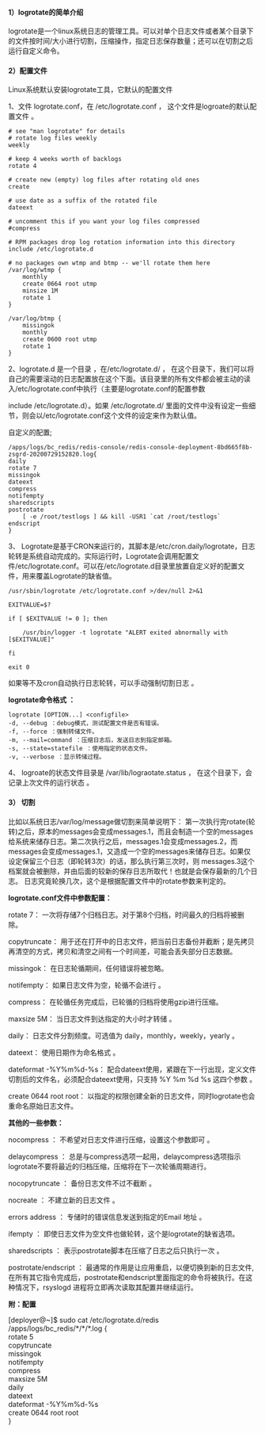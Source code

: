 #### 1）logrotate的简单介绍

logrotate是一个linux系统日志的管理工具。可以对单个日志文件或者某个目录下的文件按时间/大小进行切割，压缩操作，指定日志保存数量；还可以在切割之后运行自定义命令。



#### 2）配置文件

 Linux系统默认安装logrotate工具，它默认的配置文件

1、文件 logrotate.conf，在 /etc/logrotate.conf  ， 这个文件是logroate的默认配置文件 。

```shell
# see "man logrotate" for details
# rotate log files weekly
weekly  

# keep 4 weeks worth of backlogs
rotate 4

# create new (empty) log files after rotating old ones
create

# use date as a suffix of the rotated file
dateext

# uncomment this if you want your log files compressed
#compress

# RPM packages drop log rotation information into this directory
include /etc/logrotate.d

# no packages own wtmp and btmp -- we'll rotate them here
/var/log/wtmp {
    monthly
    create 0664 root utmp
	minsize 1M
    rotate 1
}

/var/log/btmp {
    missingok
    monthly
    create 0600 root utmp
    rotate 1
}
```



2、logrotate.d 是一个目录 ，在/etc/logrotate.d/ ， 在这个目录下，我们可以将自己的需要滚动的日志配置放在这个下面。该目录里的所有文件都会被主动的读入/etc/logrotate.conf中执行（主要是logrotate.conf的配置参数

include /etc/logrotate.d）。如果 /etc/logrotate.d/ 里面的文件中没有设定一些细节，则会以/etc/logrotate.conf这个文件的设定来作为默认值。 

自定义的配置;

```shell
/apps/logs/bc_redis/redis-console/redis-console-deployment-8bd665f8b-zsgrd-20200729152820.log{
daily
rotate 7
missingok
dateext
compress
notifempty
sharedscripts
postrotate
    [ -e /root/testlogs ] && kill -USR1 `cat /root/testlogs`
endscript
}
```



3、 Logrotate是基于CRON来运行的，其脚本是/etc/cron.daily/logrotate，日志轮转是系统自动完成的。实际运行时，Logrotate会调用配置文件/etc/logrotate.conf。可以在/etc/logrotate.d目录里放置自定义好的配置文件，用来覆盖Logrotate的缺省值。 

```shell
/usr/sbin/logrotate /etc/logrotate.conf >/dev/null 2>&1
 
EXITVALUE=$?
 
if [ $EXITVALUE != 0 ]; then
 
    /usr/bin/logger -t logrotate "ALERT exited abnormally with [$EXITVALUE]"
 
fi
 
exit 0
```

 如果等不及cron自动执行日志轮转，可以手动强制切割日志 。

 **logrotate命令格式 ：**

```
logrotate [OPTION...] <configfile>
-d, --debug ：debug模式，测试配置文件是否有错误。
-f, --force ：强制转储文件。
-m, --mail=command ：压缩日志后，发送日志到指定邮箱。
-s, --state=statefile ：使用指定的状态文件。
-v, --verbose ：显示转储过程。
```

4、 logroate的状态文件目录是  /var/lib/lograotate.status ， 在这个目录下，会记录上次文件的运行状态 。



#### 3） 切割

 比如以系统日志/var/log/message做切割来简单说明下：
第一次执行完rotate(轮转)之后，原本的messages会变成messages.1，而且会制造一个空的messages给系统来储存日志。第二次执行之后，messages.1会变成messages.2，而messages会变成messages.1，又造成一个空的messages来储存日志。如果仅设定保留三个日志（即轮转3次）的话，那么执行第三次时，则 messages.3这个档案就会被删除，并由后面的较新的保存日志所取代！也就是会保存最新的几个日志。
日志究竟轮换几次，这个是根据配置文件中的rotate参数来判定的。 



**logrotate.conf文件中参数配置：**

rotate 7：  一次将存储7个归档日志。对于第8个归档，时间最久的归档将被删除。 

copytruncate： 用于还在打开中的日志文件，把当前日志备份并截断；是先拷贝再清空的方式，拷贝和清空之间有一个时间差，可能会丢失部分日志数据。 

missingok： 在日志轮循期间，任何错误将被忽略。

notifempty： 如果日志文件为空，轮循不会进行 。

compress： 在轮循任务完成后，已轮循的归档将使用gzip进行压缩。 

maxsize 5M： 当日志文件到达指定的大小时才转储 。

daily： 日志文件分割频度。可选值为 daily，monthly，weekly，yearly 。

dateext： 使用日期作为命名格式 。

dateformat -%Y%m%d-%s： 配合dateext使用，紧跟在下一行出现，定义文件切割后的文件名，必须配合dateext使用，只支持 %Y %m %d %s 这四个参数 。

create 0644 root root：  以指定的权限创建全新的日志文件，同时logrotate也会重命名原始日志文件。 



**其他的一些参数：**

 nocompress ： 不希望对日志文件进行压缩，设置这个参数即可 。

delaycompress ： 总是与compress选项一起用，delaycompress选项指示logrotate不要将最近的归档压缩，压缩将在下一次轮循周期进行。

nocopytruncate ： 备份日志文件不过不截断 。

nocreate ： 不建立新的日志文件 。 

errors address ： 专储时的错误信息发送到指定的Email 地址 。

ifempty ： 即使日志文件为空文件也做轮转，这个是logrotate的缺省选项。 

sharedscripts  ： 表示postrotate脚本在压缩了日志之后只执行一次 。

postrotate/endscript ： 最通常的作用是让应用重启，以便切换到新的日志文件, 在所有其它指令完成后，postrotate和endscript里面指定的命令将被执行。在这种情况下，rsyslogd 进程将立即再次读取其配置并继续运行。 




**附：配置**

[deployer@~]$ sudo cat /etc/logrotate.d/redis   
/apps/logs/bc_redis/\*/\*/*.log {  
    rotate 5  
    copytruncate  
    missingok  
    notifempty  
    compress  
    maxsize 5M  
    daily  
    dateext  
    dateformat -%Y%m%d-%s  
    create 0644 root root  
}  
